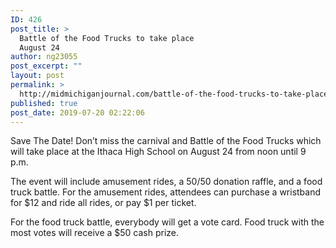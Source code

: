```yaml
---
ID: 426
post_title: >
  Battle of the Food Trucks to take place
  August 24
author: ng23055
post_excerpt: ""
layout: post
permalink: >
  http://midmichiganjournal.com/battle-of-the-food-trucks-to-take-place-august-24
published: true
post_date: 2019-07-20 02:22:06
---
```

Save The Date! Don’t miss the carnival and Battle of the Food Trucks which will take place at the Ithaca High School on August 24 from noon until 9 p.m.

The event will include amusement rides, a 50/50 donation raffle, and a food truck battle. For the amusement rides, attendees can purchase a wristband for $12 and ride all rides, or pay $1 per ticket.

For the food truck battle, everybody will get a vote card. Food truck with the most votes will receive a $50 cash prize.

##
